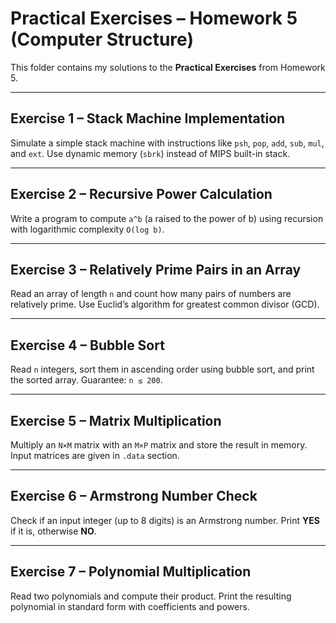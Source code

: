 # Practical Exercises – Homework 5 (Computer Structure)

This folder contains my solutions to the **Practical Exercises** from Homework 5.

---

## Exercise 1 – Stack Machine Implementation
Simulate a simple stack machine with instructions like `psh`, `pop`, `add`, `sub`, `mul`, and `ext`. Use dynamic memory (`sbrk`) instead of MIPS built-in stack.

---

## Exercise 2 – Recursive Power Calculation
Write a program to compute `a^b` (a raised to the power of b) using recursion with logarithmic complexity `O(log b)`.

---

## Exercise 3 – Relatively Prime Pairs in an Array
Read an array of length `n` and count how many pairs of numbers are relatively prime. Use Euclid’s algorithm for greatest common divisor (GCD).

---

## Exercise 4 – Bubble Sort
Read `n` integers, sort them in ascending order using bubble sort, and print the sorted array. Guarantee: `n ≤ 200`.

---

## Exercise 5 – Matrix Multiplication
Multiply an `N×M` matrix with an `M×P` matrix and store the result in memory. Input matrices are given in `.data` section.

---

## Exercise 6 – Armstrong Number Check
Check if an input integer (up to 8 digits) is an Armstrong number. Print **YES** if it is, otherwise **NO**.

---

## Exercise 7 – Polynomial Multiplication
Read two polynomials and compute their product. Print the resulting polynomial in standard form with coefficients and powers.

